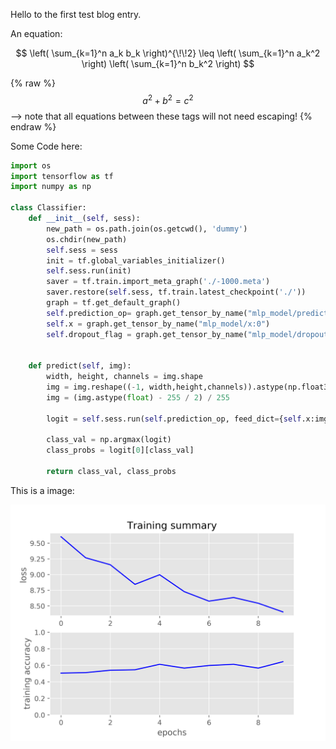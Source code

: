 
Hello to the first test blog entry. 

An equation:

$$
\left( \sum_{k=1}^n a_k b_k \right)^{\!\!2} \leq
 \left( \sum_{k=1}^n a_k^2 \right) \left( \sum_{k=1}^n b_k^2 \right)
$$

{% raw %}
  $$a^2 + b^2 = c^2$$ --> note that all equations between these tags will not need escaping! 
 {% endraw %}

Some Code here: 

```python
import os
import tensorflow as tf
import numpy as np

class Classifier:
    def __init__(self, sess):
        new_path = os.path.join(os.getcwd(), 'dummy')
        os.chdir(new_path)
        self.sess = sess
        init = tf.global_variables_initializer()
        self.sess.run(init)
        saver = tf.train.import_meta_graph('./-1000.meta')
        saver.restore(self.sess, tf.train.latest_checkpoint('./'))
        graph = tf.get_default_graph()
        self.prediction_op= graph.get_tensor_by_name("mlp_model/prediction_op:0")
        self.x = graph.get_tensor_by_name("mlp_model/x:0")
        self.dropout_flag = graph.get_tensor_by_name("mlp_model/dropout_flag:0")


    def predict(self, img):
        width, height, channels = img.shape
        img = img.reshape((-1, width,height,channels)).astype(np.float32)
        img = (img.astype(float) - 255 / 2) / 255

        logit = self.sess.run(self.prediction_op, feed_dict={self.x:img, self.dropout_flag: False})

        class_val = np.argmax(logit)
        class_probs = logit[0][class_val]

        return class_val, class_probs
```

This is a image:

![Figure 1](images/test.png "Figure")

